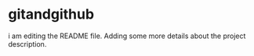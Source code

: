 # gitandgithub
i am editing the README file.
Adding some more details about the project description.

